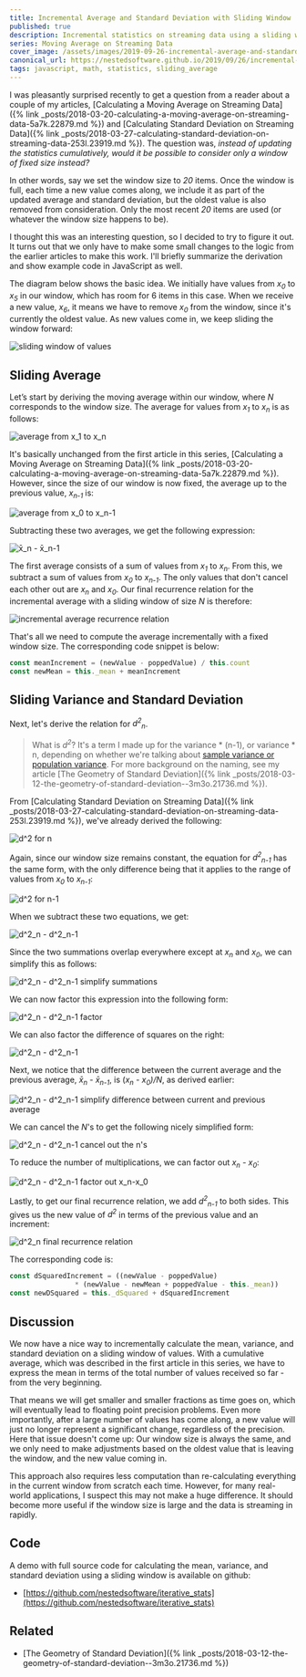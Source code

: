 ```yaml
---
title: Incremental Average and Standard Deviation with Sliding Window
published: true
description: Incremental statistics on streaming data using a sliding window
series: Moving Average on Streaming Data
cover_image: /assets/images/2019-09-26-incremental-average-and-standard-deviation-with-sliding-window-470k.176143/kkdze89gfbuxe3gwfzl3.jpg
canonical_url: https://nestedsoftware.github.io/2019/09/26/incremental-average-and-standard-deviation-with-sliding-window-470k.176143.html
tags: javascript, math, statistics, sliding_average
---
```


I was pleasantly surprised recently to get a question from a reader about a couple of my articles, [Calculating a Moving Average on Streaming Data]({% link _posts/2018-03-20-calculating-a-moving-average-on-streaming-data-5a7k.22879.md %}) and [Calculating Standard Deviation on Streaming Data]({% link _posts/2018-03-27-calculating-standard-deviation-on-streaming-data-253l.23919.md %}). The question was, _instead of updating the statistics cumulatively, would it be possible to consider only a window of fixed size instead?_

In other words, say we set the window size to _20_ items. Once the window is full, each time a new value comes along, we include it as part of the updated average and standard deviation, but the oldest value is also removed from consideration. Only the most recent _20_ items are used (or whatever the window size happens to be).

I thought this was an interesting question, so I decided to try to figure it out. It turns out that we only have to make some small changes to the logic from the earlier articles to make this work. I'll briefly summarize the derivation and show example code in JavaScript as well.

The diagram below shows the basic idea. We initially have values from _x<sub>0</sub>_ to _x<sub>5</sub>_ in our window, which has room for 6 items in this case. When we receive a new value, _x<sub>6</sub>_, it means we have to remove _x<sub>0</sub>_ from the window, since it's currently the oldest value. As new values come in, we keep sliding the window forward:

![sliding window of values](/assets/images/2019-09-26-incremental-average-and-standard-deviation-with-sliding-window-470k.176143/x990ut3oilhljzi8eo22.png)

## Sliding Average

Let’s start by deriving the moving average within our window, where _N_ corresponds to the window size. The average for values from _x<sub>1</sub>_ to _x<sub>n</sub>_ is as follows:

![average from x_1 to x_n](/assets/images/2019-09-26-incremental-average-and-standard-deviation-with-sliding-window-470k.176143/5vcf5n26a7pghghwzrzy.png)

It's basically unchanged from the first article in this series, [Calculating a Moving Average on Streaming Data]({% link _posts/2018-03-20-calculating-a-moving-average-on-streaming-data-5a7k.22879.md %}). However, since the size of our window is now fixed, the average up to the previous value, _x<sub>n-1</sub>_ is:

![average from x_0 to x_n-1](/assets/images/2019-09-26-incremental-average-and-standard-deviation-with-sliding-window-470k.176143/xgveudg9s7d84ihs2hi9.png)

Subtracting these two averages, we get the following expression:

![x̄_n - x̄_n-1](/assets/images/2019-09-26-incremental-average-and-standard-deviation-with-sliding-window-470k.176143/qrrcnic8nyd33pphbask.png)

The first average consists of a sum of values from _x<sub>1</sub>_ to _x<sub>n</sub>_. From this, we subtract a sum of values from _x<sub>0</sub>_ to _x<sub>n-1</sub>_. The only values that don't cancel each other out are _x<sub>n</sub>_ and _x<sub>0</sub>_. Our final recurrence relation for the incremental average with a sliding window of size _N_ is therefore:

![incremental average recurrence relation](/assets/images/2019-09-26-incremental-average-and-standard-deviation-with-sliding-window-470k.176143/tqd4wec1gu2g15nw3o3u.png)

That's all we need to compute the average incrementally with a fixed window size.  The corresponding code snippet is below:

```javascript
const meanIncrement = (newValue - poppedValue) / this.count
const newMean = this._mean + meanIncrement
```

## Sliding Variance and Standard Deviation

Next, let's derive the relation for _d<sup>2</sup><sub>n</sub>_.

>What is _d<sup>2</sup>_? It's a term I made up for the variance * (n-1), or variance * n, depending on whether we're talking about [sample variance or population variance](https://en.wikipedia.org/wiki/Variance#Population_variance_and_sample_variance). For more background on the naming, see my article [The Geometry of Standard Deviation]({% link _posts/2018-03-12-the-geometry-of-standard-deviation--3m3o.21736.md %}).

From [Calculating Standard Deviation on Streaming Data]({% link _posts/2018-03-27-calculating-standard-deviation-on-streaming-data-253l.23919.md %}), we've already derived the following:

![d^2 for n](/assets/images/2019-09-26-incremental-average-and-standard-deviation-with-sliding-window-470k.176143/z0qgsmyqtk51mhu7sgkv.png)

Again, since our window size remains constant, the equation for _d<sup>2</sup><sub>n-1</sub>_ has the same form, with the only difference being that it applies to the range of values from _x<sub>0</sub>_ to _x<sub>n-1</sub>_:

![d^2 for n-1](/assets/images/2019-09-26-incremental-average-and-standard-deviation-with-sliding-window-470k.176143/lmsgywfd2qotovar1k2h.png)

When we subtract these two equations, we get:

![d^2_n - d^2_n-1](/assets/images/2019-09-26-incremental-average-and-standard-deviation-with-sliding-window-470k.176143/81wo3c3ck7ki0jhmag3v.png)

Since the two summations overlap everywhere except at _x<sub>n</sub>_ and _x<sub>0</sub>_, we can simplify this as follows:

![d^2_n - d^2_n-1 simplify summations](/assets/images/2019-09-26-incremental-average-and-standard-deviation-with-sliding-window-470k.176143/277ncxfdha50l4gw5x2o.png)

We can now factor this expression into the following form:

![d^2_n - d^2_n-1 factor](/assets/images/2019-09-26-incremental-average-and-standard-deviation-with-sliding-window-470k.176143/1dtryozc0oj5lzuv6nxs.png)

We can also factor the difference of squares on the right:

![d^2_n - d^2_n-1 ](/assets/images/2019-09-26-incremental-average-and-standard-deviation-with-sliding-window-470k.176143/qkkwy8hzsxf2u10pxk3b.png)

Next, we notice that the difference between the current average and the previous average, _x̄<sub>n</sub> - x̄<sub>n-1</sub>_, is (_x<sub>n</sub> - x<sub>0</sub>)/N_, as derived earlier:

![d^2_n - d^2_n-1 simplify difference between current and previous average](/assets/images/2019-09-26-incremental-average-and-standard-deviation-with-sliding-window-470k.176143/5gsr9p3rdockbtf1i9ne.png)

We can cancel the _N_'s to get the following nicely simplified form:

![d^2_n - d^2_n-1 cancel out the n's](/assets/images/2019-09-26-incremental-average-and-standard-deviation-with-sliding-window-470k.176143/3yhd7bsxt2g7lbnhbzya.png)

To reduce the number of multiplications, we can factor out _x<sub>n</sub> - x<sub>0</sub>_:

![d^2_n - d^2_n-1 factor out x_n-x_0](/assets/images/2019-09-26-incremental-average-and-standard-deviation-with-sliding-window-470k.176143/zytuml4su0ynio6qnxnl.png)

Lastly, to get our final recurrence relation, we add _d<sup>2</sup><sub>n-1</sub>_ to both sides. This gives us the new value of _d<sup>2</sup>_ in terms of the previous value and an increment:

![d^2_n final recurrence relation](/assets/images/2019-09-26-incremental-average-and-standard-deviation-with-sliding-window-470k.176143/0rk8thrj30lf1r8llx9x.png)

The corresponding code is:

```javascript
const dSquaredIncrement = ((newValue - poppedValue)
                * (newValue - newMean + poppedValue - this._mean))
const newDSquared = this._dSquared + dSquaredIncrement
```

## Discussion

We now have a nice way to incrementally calculate the mean, variance, and standard deviation on a sliding window of values. With a cumulative average, which was described in the first article in this series, we have to express the mean in terms of the total number of values received so far - from the very beginning.

That means we will get smaller and smaller fractions as time goes on, which will eventually lead to floating point precision problems. Even more importantly, after a large number of values has come along, a new value will just no longer represent a significant change, regardless of the precision. Here that issue doesn't come up: Our window size is always the same, and we only need to make adjustments based on the oldest value that is leaving the window, and the new value coming in.

This approach also requires less computation than re-calculating everything in the current window from scratch each time. However, for many real-world applications, I suspect this may not make a huge difference. It should become more useful if the window size is large and the data is streaming in rapidly.

## Code

A demo with full source code for calculating the mean, variance, and standard deviation using a sliding window is available on github:

* [https://github.com/nestedsoftware/iterative_stats](https://github.com/nestedsoftware/iterative_stats)

## Related

* [The Geometry of Standard Deviation]({% link _posts/2018-03-12-the-geometry-of-standard-deviation--3m3o.21736.md %})
